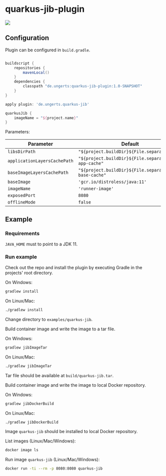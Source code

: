# quarkus-jib-plugin

![](https://github.com/ungerts/quarkus-jib-plugin/workflows/build/badge.svg)

## Configuration

Plugin can be configured in ```build.gradle```.

```groovy

buildscript {
    repositories {
        mavenLocal()
    }
    dependencies {
        classpath "de.ungerts:quarkus-jib-plugin:1.0-SNAPSHOT"
    }
}

apply plugin: 'de.ungerts.quarkus-jib'

quarkusJib {
    imageName = "${project.name}"
}
```

Parameters:

Parameter | Default | Description 
--- | --- | --- 
`libsDirPath` | `"${project.buildDir}${File.separator}lib"` | 
`applicationLayersCachePath` | `"${project.buildDir}${File.separator}jib-app-cache"` | 
`baseImageLayersCachePath` | `"${project.buildDir}${File.separator}jib-base-cache"` | 
`baseImage` | `'gcr.io/distroless/java:11'` | 
`imageName` | `'runner-image'` | 
`exposedPort` | `8080` | 
`offlineMode` | `false` | 

## Example

### Requirements

```JAVA_HOME``` must to point to a JDK 11.

### Run example

Check out  the repo and install the plugin by executing Gradle in the projects' root directory.

On Windows:

```bat
gradlew install
```

On Linux/Mac:

```bat
./gradlew install
```

Change directory to ```examples/quarkus-jib```.

Build container image and write the image to a tar file.

On Windows:

```bat
gradlew jibImageTar
```

On Linux/Mac:

```bat
./gradlew jibImageTar
```

Tar file should be available at ```build/quarkus-jib.tar```.

Build container image and write the image to local Docker repository.

On Windows:

```bat
gradlew jibDockerBuild
```

On Linux/Mac:

```bat
./gradlew jibDockerBuild
```

Image ```quarkus-jib``` should be installed to local Docker repository. 

List images (Linux/Mac/Windows):

```bash
docker image ls
```

Run image ```quarkus-jib``` (Linux/Mac/Windows):

```bash
docker run -ti --rm -p 8080:8080 quarkus-jib
```